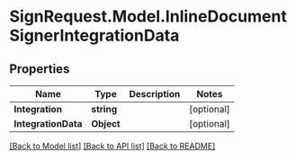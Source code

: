 # SignRequest.Model.InlineDocumentSignerIntegrationData
## Properties

Name | Type | Description | Notes
------------ | ------------- | ------------- | -------------
**Integration** | **string** |  | [optional] 
**IntegrationData** | **Object** |  | [optional] 

[[Back to Model list]](../README.md#documentation-for-models) [[Back to API list]](../README.md#documentation-for-api-endpoints) [[Back to README]](../README.md)

